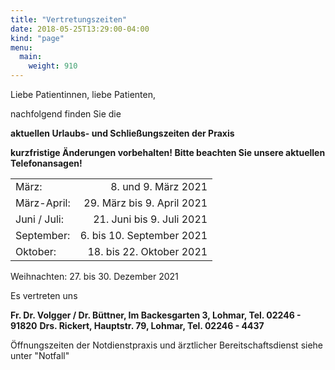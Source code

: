 ```yaml
---
title: "Vertretungszeiten"
date: 2018-05-25T13:29:00-04:00
kind: "page"
menu:
  main:
    weight: 910
---
```


Liebe Patientinnen, liebe Patienten,
 
nachfolgend finden Sie die

**aktuellen Urlaubs- und Schließungszeiten der Praxis**

**kurzfristige Änderungen vorbehalten! Bitte beachten Sie unsere aktuellen Telefonansagen!**

|||
|---------------|----------------------------:|
März:    |        8. und 9. März 2021
März-April:        | 29. März bis 9. April 2021
Juni / Juli: | 21. Juni bis 9. Juli 2021
September:      |   6. bis 10. September 2021
Oktober: | 18. bis 22. Oktober 2021
Weihnachten: 27. bis 30. Dezember 2021


Es vertreten uns 

**Fr. Dr. Volgger / Dr. Büttner, Im Backesgarten 3, Lohmar, Tel. 02246 - 91820**
**Drs. Rickert, Hauptstr. 79, Lohmar, Tel. 02246 - 4437** 

 Öffnungszeiten der Notdienstpraxis und ärztlicher Bereitschaftsdienst siehe unter "Notfall"
